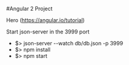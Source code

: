 #Angular 2 Project

Hero (https://angular.io/tutorial)

Start json-server in the 3999 port 
- $> json-server --watch db/db.json -p 3999 
- $> npm install
- $> npm start
